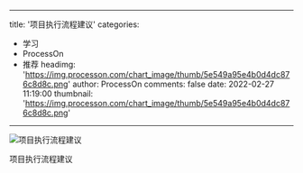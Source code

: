 
---
title: '项目执行流程建议'
categories: 
 - 学习
 - ProcessOn
 - 推荐
headimg: 'https://img.processon.com/chart_image/thumb/5e549a95e4b0d4dc876c8d8c.png'
author: ProcessOn
comments: false
date: 2022-02-27 11:19:00
thumbnail: 'https://img.processon.com/chart_image/thumb/5e549a95e4b0d4dc876c8d8c.png'
---

<div>   
<img class="thumb" alt="项目执行流程建议" src="https://img.processon.com/chart_image/thumb/5e549a95e4b0d4dc876c8d8c.png" referrerpolicy="no-referrer">
<p>项目执行流程建议</p>  
</div>
            